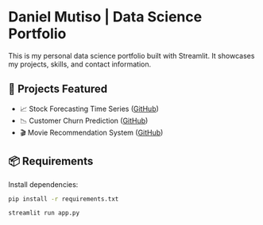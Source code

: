 # Daniel Mutiso | Data Science Portfolio

This is my personal data science portfolio built with Streamlit. It showcases my projects, skills, and contact information.

## 🚀 Projects Featured

- 📈 Stock Forecasting Time Series ([GitHub](https://github.com/Sylvia-W-Mwangi/Stocks_forecasting_time_series))
- 📉 Customer Churn Prediction ([GitHub](https://github.com/dantegaucho/Customer-churn))
- 🎬 Movie Recommendation System ([GitHub](https://github.com/dantegaucho/Movie-recommendation-system))

## 📦 Requirements

Install dependencies:

```bash
pip install -r requirements.txt
```

```bash
streamlit run app.py

```
